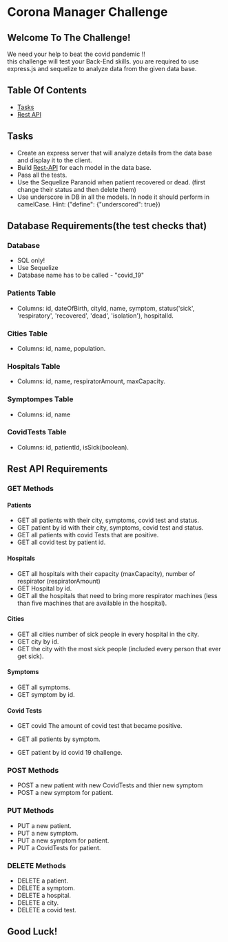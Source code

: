 # Corona Manager Challenge

## Welcome To The Challenge!
We need your help to beat the covid pandemic !! \
this challenge will test your Back-End skills. you are required to use express.js and sequelize to analyze data from the given data base.


## Table Of Contents

* [Tasks](#Tasks) 
* [Rest API](#Rest-API)

## Tasks
- Create an express server that will analyze details from the data base and display it to the client.
- Build [Rest-API](#Rest-API) for each model in the data base.
- Pass all the tests.
- Use the Sequelize Paranoid when patient recovered or dead.
(first change their status and then delete them)
- Use underscore in DB in all the models. In node it should perform in camelCase. 
Hint: ("define": {"underscored": true})


## Database Requirements(the test checks that)
### Database
- SQL only!
- Use Sequelize
- Database name has to be called - "covid_19"

### Patients Table
- Columns: id, dateOfBirth, cityId, name, symptom, status('sick', 'respiratory', 'recovered', 'dead', 'isolation'), hospitalId.
### Cities Table
- Columns: id, name, population.
### Hospitals Table
- Columns: id, name, respiratorAmount, maxCapacity. 
### Symptompes Table
- Columns: id, name
### CovidTests Table
- Columns: id, patientId, isSick(boolean).


## Rest API Requirements
### GET Methods
#### Patients
- GET all patients with their city, symptoms, covid test and status. 
- GET patient by id with their city, symptoms, covid test and status.
- GET all patients with covid Tests that are positive.
- GET all covid test by patient id.
#### Hospitals
- GET all hospitals with their capacity (maxCapacity), number of respirator (respiratorAmount)
- GET Hospital by id.
- GET all the hospitals that need to bring more respirator machines (less than five machines that are available in the hospital).
#### Cities
- GET all cities number of sick people in every hospital in the city.
- GET city by id.
- GET the city with the most sick people (included every person that ever get sick).
#### Symptoms
- GET all symptoms.
- GET symptom by id.
#### Covid Tests

- GET covid The amount of covid test that became positive.

- GET all patients by symptom.
- GET patient by id covid 19 challenge.

### POST Methods
- POST a new patient with new CovidTests and thier new symptom
- POST a new symptom for patient.

### PUT Methods
- PUT a new patient.
- PUT a new symptom.
- PUT a new symptom for patient.
- PUT a CovidTests for patient.

### DELETE Methods
- DELETE a patient.
- DELETE a symptom.
- DELETE a hospital.
- DELETE a city.
- DELETE a covid test.

## Good Luck!